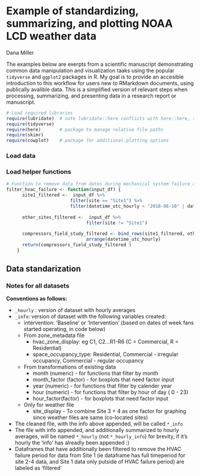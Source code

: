 Example of standardizing, summarizing, and plotting NOAA LCD weather
data
================
Dana Miller

The examples below are exerpts from a scientific manuscript
demonstrating common data manipulation and visualization taaks using the
popular `tidyverse` and `ggplot2` packages in R. My goal is to provide
an accesible introduction to this workflow for users new to RMarkdown
documents, using publically avalible data. This is a simplified version
of relevant steps when processing, summarizing, and presenting data in a
research report or manuscript.

``` r
# Load required libraries
require(lubridate)  # note lubridate::here conflicts with here::here, specify namespace explicitly
require(tidyverse)
require(here)       # package to manage relative file paths
require(skimr)
require(cowplot)    # package for additional plotting options
```

### Load data

### Load helper functions

``` r
# Function to remove data from dates during mechanical system failure at one site (unrepresentitive performance data)
filter_hvac_failure <- function(input_df) {
      site1_filtered <-  input_df %>%
                        filter(site == "Site1") %>% 
                        filter(datetime_utc_hourly < "2018-08-10" | datetime_utc_hourly > "2019-06-24")
      
      other_sites_filtered <-  input_df %>%
                              filter(site != "Site1") 
      
      compressors_field_study_filtered <- bind_rows(site1_filtered, other_sites_filtered) %>% 
                              arrange(datetime_utc_hourly)
      return(compressors_field_study_filtered )
    }
```

## Data standarization

### Notes for all datasets

**Conventions as follows:**

  - `_hourly` : version of dataset with hourly averages
  - `_info`: version of dataset with the following variables created:
      - intervention: ‘Baseline’ or ‘Intervention’ (based on dates of
        week fans started operating, in code below)
      - From zone\_metadata file
          - hvac\_zone\_display: eg C1, C2…R1-R6 (C = Commercial, R =
            Residential)
          - space\_occupancy\_type: Residential, Commercial - irregular
            occupancy, Commercial - regular occupancy
      - From transformations of existing data
          - month (numeric) - for functions that filter by month
          - month\_factor (factor) - for boxplots that need factor input
          - year (numeric) - for functions that filter by calender year
          - hour (numeric) - for functions that filter by hour of day (
            0 - 23)
          - hour\_factor(factor) - for boxplots that need factor input
      - Only for weather file
          - site\_display - To combine Site 3 + 4 as one factor for
            graphing since weather files are same (co-located sites)
  - The cleaned file, with the info above appended, will be called
    `*_info`
  - The file with info appended, and additionally summarized to hourly
    averages, will be named `*_hourly` (not `*_hourly_info`) for
    brevity, if it’s hourly the ‘info’ has alreadly been appended :)
  - Dataframes that have additionally been filtered to remove the HVAC
    failure period for data from Site 1 (ie dataframe has full
    timeperiod for site 2-4 data, and Site 1 data only putside of HVAC
    failure period) are labeled as ‘filtered’
